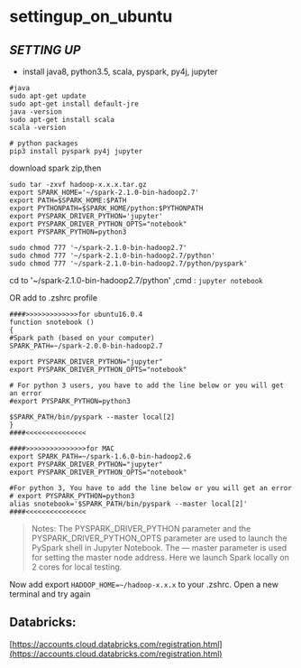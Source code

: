 # settingup\_on\_ubuntu

## _**SETTING UP**_

* install java8, python3.5, scala, pyspark, py4j, jupyter 

```text
#java
sudo apt-get update
sudo apt-get install default-jre
java -version
sudo apt-get install scala
scala -version

# python packages
pip3 install pyspark py4j jupyter
```

download spark zip,then

```text
sudo tar -zxvf hadoop-x.x.x.tar.gz
export SPARK_HOME='~/spark-2.1.0-bin-hadoop2.7'
export PATH=$SPARK_HOME:$PATH
export PYTHONPATH=$SPARK_HOME/python:$PYTHONPATH
export PYSPARK_DRIVER_PYTHON='jupyter'
export PYSPARK_DRIVER_PYTHON_OPTS="notebook"
export PYSPARK_PYTHON=python3

sudo chmod 777 '~/spark-2.1.0-bin-hadoop2.7' 
sudo chmod 777 '~/spark-2.1.0-bin-hadoop2.7/python'
sudo chmod 777 '~/spark-2.1.0-bin-hadoop2.7/python/pyspark'
```

cd to '~/spark-2.1.0-bin-hadoop2.7/python' ,cmd : `jupyter notebook`

OR add to .zshrc profile

```text
####>>>>>>>>>>>>>for ubuntu16.0.4
function snotebook () 
{
#Spark path (based on your computer)
SPARK_PATH=~/spark-2.0.0-bin-hadoop2.7

export PYSPARK_DRIVER_PYTHON="jupyter"
export PYSPARK_DRIVER_PYTHON_OPTS="notebook"

# For python 3 users, you have to add the line below or you will get an error 
#export PYSPARK_PYTHON=python3

$SPARK_PATH/bin/pyspark --master local[2]
}
####<<<<<<<<<<<<<<<

####>>>>>>>>>>>>>>>for MAC
export SPARK_PATH=~/spark-1.6.0-bin-hadoop2.6 
export PYSPARK_DRIVER_PYTHON="jupyter" 
export PYSPARK_DRIVER_PYTHON_OPTS="notebook" 

#For python 3, You have to add the line below or you will get an error
# export PYSPARK_PYTHON=python3
alias snotebook='$SPARK_PATH/bin/pyspark --master local[2]'
####<<<<<<<<<<<<<<<
```

> Notes: The PYSPARK\_DRIVER\_PYTHON parameter and the PYSPARK\_DRIVER\_PYTHON\_OPTS parameter are used to launch the PySpark shell in Jupyter Notebook. The — master parameter is used for setting the master node address. Here we launch Spark locally on 2 cores for local testing.

Now add export `HADOOP_HOME=~/hadoop-x.x.x` to your .zshrc. Open a new terminal and try again

## Databricks:

[https://accounts.cloud.databricks.com/registration.html](https://accounts.cloud.databricks.com/registration.html)

